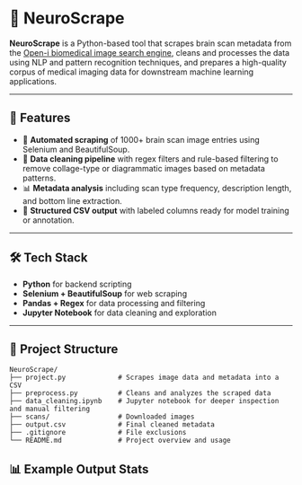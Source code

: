 # 🧠 NeuroScrape

**NeuroScrape** is a Python-based tool that scrapes brain scan metadata from the [Open-i biomedical image search engine](https://openi.nlm.nih.gov/), cleans and processes the data using NLP and pattern recognition techniques, and prepares a high-quality corpus of medical imaging data for downstream machine learning applications.

---

## 🚀 Features

- 🔎 **Automated scraping** of 1000+ brain scan image entries using Selenium and BeautifulSoup.
- 🧹 **Data cleaning pipeline** with regex filters and rule-based filtering to remove collage-type or diagrammatic images based on metadata patterns.
- 📊 **Metadata analysis** including scan type frequency, description length, and bottom line extraction.
- 📁 **Structured CSV output** with labeled columns ready for model training or annotation.

---

## 🛠️ Tech Stack

- **Python** for backend scripting
- **Selenium + BeautifulSoup** for web scraping
- **Pandas + Regex** for data processing and filtering
- **Jupyter Notebook** for data cleaning and exploration

---

## 📁 Project Structure

```plaintext
NeuroScrape/
├── project.py             # Scrapes image data and metadata into a CSV
├── preprocess.py          # Cleans and analyzes the scraped data
├── data_cleaning.ipynb    # Jupyter notebook for deeper inspection and manual filtering
├── scans/                 # Downloaded images
├── output.csv             # Final cleaned metadata
├── .gitignore             # File exclusions
└── README.md              # Project overview and usage
```

## 📊 Example Output Stats

